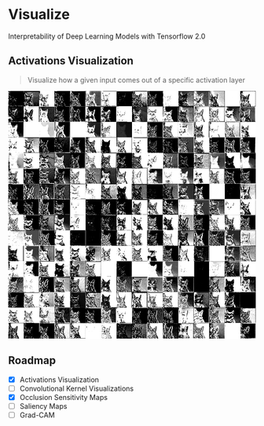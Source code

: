 # Visualize

Interpretability of Deep Learning Models with Tensorflow 2.0

## Activations Visualization

> Visualize how a given input comes out of a specific activation layer

![Activations Visualisation](./docs/assets/activations_visualisation.png "Activations Visualisation")


## Roadmap

- [x] Activations Visualization
- [ ] Convolutional Kernel Visualizations
- [x] Occlusion Sensitivity Maps
- [ ] Saliency Maps
- [ ] Grad-CAM

